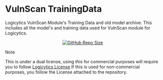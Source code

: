 # VulnScan TrainingData

Logicytics VulnScan Module's Training Data and old model archive.
This includes all the model's and training data used for VulnScan module for Logicytics.

<div style="text-align:center;" align="center">
  <a href="https://github.com/DefinetlyNotAI/Logicytics"><img src="https://img.shields.io/github/repo-size/DefinetlyNotAI/VulnScan_TrainingData" alt="GitHub Repo Size"></a>
</div>

> [!NOTE]
> This is under a dual license, using this for commercial purposes will require you to follow [Logicytics License](https://github.com/DefinetlyNotAI/Logicytics/blob/main/LICENSE)
> If this is used for non-commercial purposes, you follow the License attached to the repository.
